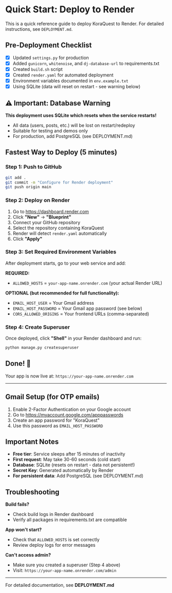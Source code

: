 # Quick Start: Deploy to Render

This is a quick reference guide to deploy KoraQuest to Render. For detailed instructions, see `DEPLOYMENT.md`.

## Pre-Deployment Checklist

- [x] Updated `settings.py` for production
- [x] Added `gunicorn`, `whitenoise`, and `dj-database-url` to requirements.txt
- [x] Created `build.sh` script
- [x] Created `render.yaml` for automated deployment
- [x] Environment variables documented in `env.example.txt`
- [x] Using SQLite (data will reset on restart - see warning below)

## ⚠️ Important: Database Warning

**This deployment uses SQLite which resets when the service restarts!**
- All data (users, posts, etc.) will be lost on restart/redeploy
- Suitable for testing and demos only
- For production, add PostgreSQL (see DEPLOYMENT.md)

## Fastest Way to Deploy (5 minutes)

### Step 1: Push to GitHub
```bash
git add .
git commit -m "Configure for Render deployment"
git push origin main
```

### Step 2: Deploy on Render
1. Go to https://dashboard.render.com
2. Click **"New"** → **"Blueprint"**
3. Connect your GitHub repository
4. Select the repository containing KoraQuest
5. Render will detect `render.yaml` automatically
6. Click **"Apply"**

### Step 3: Set Required Environment Variables
After deployment starts, go to your web service and add:

**REQUIRED:**
- `ALLOWED_HOSTS` = `your-app-name.onrender.com` (your actual Render URL)

**OPTIONAL (but recommended for full functionality):**
- `EMAIL_HOST_USER` = Your Gmail address
- `EMAIL_HOST_PASSWORD` = Your Gmail app password (see below)
- `CORS_ALLOWED_ORIGINS` = Your frontend URLs (comma-separated)

### Step 4: Create Superuser
Once deployed, click **"Shell"** in your Render dashboard and run:
```bash
python manage.py createsuperuser
```

## Done! 🎉
Your app is now live at: `https://your-app-name.onrender.com`

---

## Gmail Setup (for OTP emails)

1. Enable 2-Factor Authentication on your Google account
2. Go to https://myaccount.google.com/apppasswords
3. Create an app password for "KoraQuest"
4. Use this password as `EMAIL_HOST_PASSWORD`

## Important Notes

- **Free tier**: Service sleeps after 15 minutes of inactivity
- **First request**: May take 30-60 seconds (cold start)
- **Database**: SQLite (resets on restart - data not persistent!)
- **Secret Key**: Generated automatically by Render
- **For persistent data**: Add PostgreSQL (see DEPLOYMENT.md)

## Troubleshooting

**Build fails?**
- Check build logs in Render dashboard
- Verify all packages in requirements.txt are compatible

**App won't start?**
- Check that `ALLOWED_HOSTS` is set correctly
- Review deploy logs for error messages

**Can't access admin?**
- Make sure you created a superuser (Step 4 above)
- Visit: `https://your-app-name.onrender.com/admin`

---

For detailed documentation, see **DEPLOYMENT.md**

